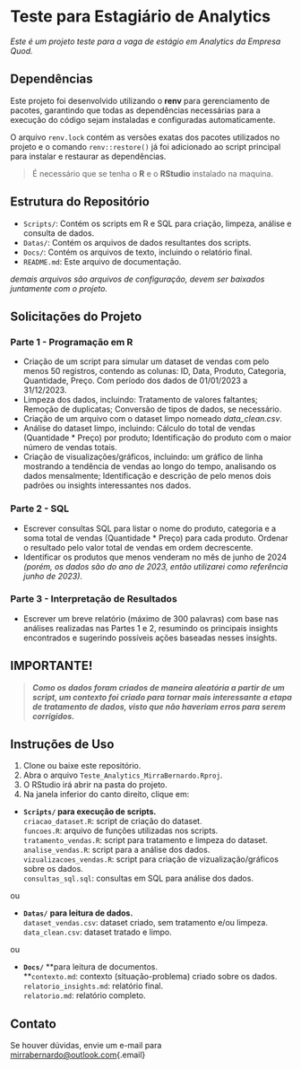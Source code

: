 # Teste para Estagiário de Analytics

*Este é um projeto teste para a vaga de estágio em Analytics da Empresa Quod.*

## Dependências

Este projeto foi desenvolvido utilizando o **renv** para gerenciamento de pacotes, garantindo que todas as dependências necessárias para a execução do código sejam instaladas e configuradas automaticamente.

O arquivo `renv.lock` contém as versões exatas dos pacotes utilizados no projeto e o comando `renv::restore()` já foi adicionado ao script principal para instalar e restaurar as dependências.

> É necessário que se tenha o **R** e o **RStudio** instalado na maquina.

## Estrutura do Repositório

-   `Scripts/`: Contém os scripts em R e SQL para criação, limpeza, análise e consulta de dados.
-   `Datas/`: Contém os arquivos de dados resultantes dos scripts.
-   `Docs/`: Contém os arquivos de texto, incluindo o relatório final.
-   `README.md`: Este arquivo de documentação.

*demais arquivos são arquivos de configuração, devem ser baixados juntamente com o projeto.*

## Solicitações do Projeto

### Parte 1 - Programação em R

-   Criação de um script para simular um dataset de vendas com pelo menos 50 registros, contendo as colunas: ID, Data, Produto, Categoria, Quantidade, Preço. Com período dos dados de 01/01/2023 a 31/12/2023.
-   Limpeza dos dados, incluindo: Tratamento de valores faltantes; Remoção de duplicatas; Conversão de tipos de dados, se necessário.
-   Criação de um arquivo com o dataset limpo nomeado *data_clean.csv*.
-   Análise do dataset limpo, incluindo: Cálculo do total de vendas (Quantidade \* Preço) por produto; Identificação do produto com o maior número de vendas totais.
-   Criação de visualizações/gráficos, incluindo: um gráfico de linha mostrando a tendência de vendas ao longo do tempo, analisando os dados mensalmente; Identificação e descrição de pelo menos dois padrões ou insights interessantes nos dados.

### Parte 2 - SQL

-   Escrever consultas SQL para listar o nome do produto, categoria e a soma total de vendas (Quantidade \* Preço) para cada produto. Ordenar o resultado pelo valor total de vendas em ordem decrescente.
-   Identificar os produtos que menos venderam no mês de junho de 2024 *(porém, os dados são do ano de 2023, então utilizarei como referência junho de 2023)*.

### Parte 3 - Interpretação de Resultados

-   Escrever um breve relatório (máximo de 300 palavras) com base nas análises realizadas nas Partes 1 e 2, resumindo os principais insights encontrados e sugerindo possíveis ações baseadas nesses insights.

## IMPORTANTE!

> ***Como os dados foram criados de maneira aleatória a partir de um script, um contexto foi criado para tornar mais interessante a etapa de tratamento de dados, visto que não haveriam erros para serem corrigidos.***

## Instruções de Uso

1.  Clone ou baixe este repositório.
2.  Abra o arquivo `Teste_Analytics_MirraBernardo.Rproj`.
3.  O RStudio irá abrir na pasta do projeto.
4.  Na janela inferior do canto direito, clique em:

-   **`Scripts/` para execução de scripts.**\
    `criacao_dataset.R`: script de criação do dataset.\
    `funcoes.R`: arquivo de funções utilizadas nos scripts.\
    `tratamento_vendas.R`: script para tratamento e limpeza do dataset.\
    `analise_vendas.R`: script para a análise dos dados.\
    `vizualizacoes_vendas.R`: script para criação de vizualização/gráficos sobre os dados.\
    `consultas_sql.sql`: consultas em SQL para análise dos dados.

ou

-   **`Datas/`** **para leitura de dados.**\
    `dataset_vendas.csv`: dataset criado, sem tratamento e/ou limpeza.\
    `data_clean.csv`: dataset tratado e limpo.

ou

-   **`Docs/`** **para leitura de documentos.\
    **`contexto.md`: contexto (situação-problema) criado sobre os dados.\
    `relatorio_insights.md`: relatório final.\
    `relatorio.md`: relatório completo.

## Contato

Se houver dúvidas, envie um e-mail para [mirrabernardo\@outlook.com](mailto:mirrabernardo@outlook.com){.email}
